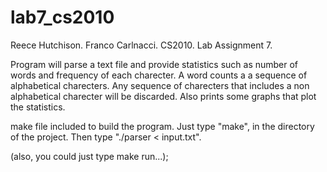 # lab7_cs2010

Reece Hutchison.
Franco Carlnacci.
CS2010.
Lab Assignment 7.

Program will parse a text file and provide statistics such as number 
of words and frequency of each charecter. A word counts a a sequence of 
alphabetical charecters. Any sequence of charecters that includes a 
non alphabetical charecter will be discarded. Also prints some graphs
that plot the statistics.

make file included to build the program. Just type "make", in the 
directory of the project. Then type "./parser < input.txt".

(also, you could just type make run...);
